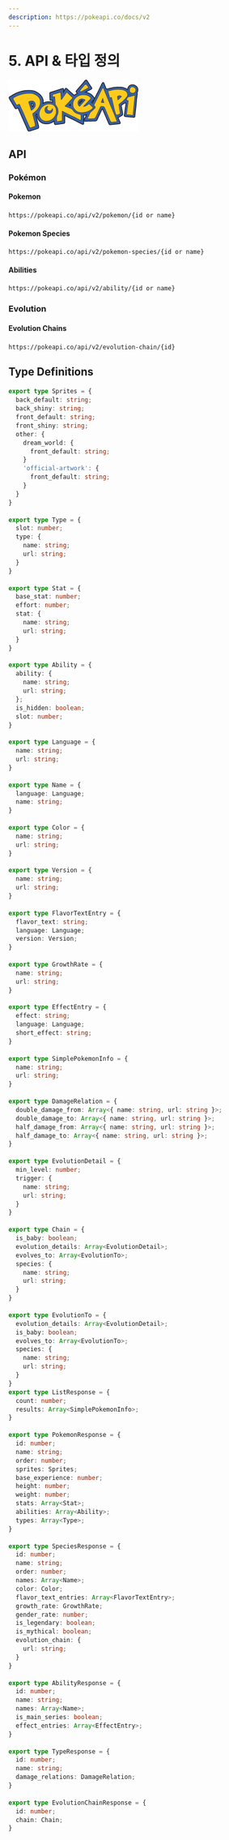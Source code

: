 ```yaml
---
description: https://pokeapi.co/docs/v2
---
```


# 5. API & 타입 정의

![The RESTful Pokémon API](<../.gitbook/assets/image (1).png>)

## API

### Pokémon <a href="#pokemon-section" id="pokemon-section"></a>

#### Pokemon <a href="#pokemon" id="pokemon"></a>

`https://pokeapi.co/api/v2/pokemon/{id or name}`

#### Pokemon Species <a href="#pokemon-species" id="pokemon-species"></a>

`https://pokeapi.co/api/v2/pokemon-species/{id or name}`

#### Abilities <a href="#abilities" id="abilities"></a>

`https://pokeapi.co/api/v2/ability/{id or name}`

### Evolution <a href="#evolution-section" id="evolution-section"></a>

#### Evolution Chains <a href="#evolution-chains" id="evolution-chains"></a>

`https://pokeapi.co/api/v2/evolution-chain/{id}`

## Type Definitions

```typescript
export type Sprites = {
  back_default: string;
  back_shiny: string;
  front_default: string;
  front_shiny: string;
  other: {
    dream_world: {
      front_default: string;
    }
    'official-artwork': {
      front_default: string;
    }
  }
}

export type Type = {
  slot: number;
  type: {
    name: string;
    url: string;
  }
}

export type Stat = {
  base_stat: number;
  effort: number;
  stat: {
    name: string;
    url: string;
  }
}

export type Ability = {
  ability: {
    name: string;
    url: string;
  };
  is_hidden: boolean;
  slot: number;
}

export type Language = {
  name: string;
  url: string;
}

export type Name = {
  language: Language;
  name: string;
}

export type Color = {
  name: string;
  url: string;
}

export type Version = {
  name: string;
  url: string;
}

export type FlavorTextEntry = {
  flavor_text: string;
  language: Language;
  version: Version;
}

export type GrowthRate = {
  name: string;
  url: string;
}

export type EffectEntry = {
  effect: string;
  language: Language;
  short_effect: string;
}

export type SimplePokemonInfo = {
  name: string;
  url: string;
}

export type DamageRelation = {
  double_damage_from: Array<{ name: string, url: string }>;
  double_damage_to: Array<{ name: string, url: string }>;
  half_damage_from: Array<{ name: string, url: string }>;
  half_damage_to: Array<{ name: string, url: string }>;
}

export type EvolutionDetail = {
  min_level: number;
  trigger: {
    name: string;
    url: string;
  }
}

export type Chain = {
  is_baby: boolean;
  evolution_details: Array<EvolutionDetail>;
  evolves_to: Array<EvolutionTo>;
  species: {
    name: string;
    url: string;
  }
}

export type EvolutionTo = {
  evolution_details: Array<EvolutionDetail>;
  is_baby: boolean;
  evolves_to: Array<EvolutionTo>;
  species: {
    name: string;
    url: string;
  }
}
export type ListResponse = {
  count: number;
  results: Array<SimplePokemonInfo>;
}

export type PokemonResponse = {
  id: number;
  name: string;
  order: number;
  sprites: Sprites;
  base_experience: number;
  height: number;
  weight: number;
  stats: Array<Stat>;
  abilities: Array<Ability>;
  types: Array<Type>;
}

export type SpeciesResponse = {
  id: number;
  name: string;
  order: number;
  names: Array<Name>;
  color: Color;
  flavor_text_entries: Array<FlavorTextEntry>;
  growth_rate: GrowthRate;
  gender_rate: number;
  is_legendary: boolean;
  is_mythical: boolean;
  evolution_chain: {
    url: string;
  }
}

export type AbilityResponse = {
  id: number;
  name: string;
  names: Array<Name>;
  is_main_series: boolean;
  effect_entries: Array<EffectEntry>;
}

export type TypeResponse = {
  id: number;
  name: string;
  damage_relations: DamageRelation;
}

export type EvolutionChainResponse = {
  id: number;
  chain: Chain;
}

```
